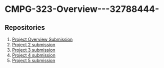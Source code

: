 # CMPG-323-Overview---32788444-

## Repositories
1. <a href="https://github.com/Alethea0102/CMPG-323-Overview---32788444-"> Project Overview Submission </a>
2. <a href="https://github.com/Alethea0102/CMPG-323-Project-2---32788444-"> Project 2 submission </a>
3. <a href="https://github.com/Alethea0102/CMPG-323-Project-3---32788444-"> Project 3 submission </a>
4. <a href="https://github.com/Alethea0102/CMPG-323-Project-4---32788444-"> Project 4 submission </a>
5. <a href="https://github.com/Alethea0102/CMPG-323-Project-5---32788444-"> Project 5 submission </a>

